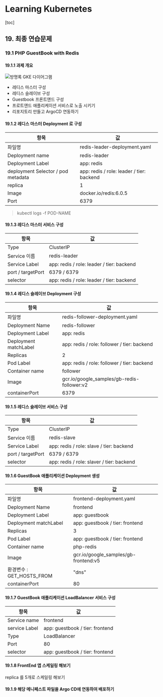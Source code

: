 # Learning Kubernetes

[toc]

## 19. 최종 연습문제

### 19.1 PHP GuestBook with Redis

#### 19.1.1 과제 개요

![방명록 GKE 다이어그램](https://cloud.google.com/kubernetes-engine/images/guestbook_diagram.svg?hl=ko)


- 레디스 마스터 구성
- 레디스 슬레이브 구성
- Guestbook 프론트앤드 구성
- 프로트앤드 애플리케이션 서비스로 노출 시키기
- 리포지토리 만들고  ArgoCD 연동하기

#### 19.1.2 레디스 마스터 Deployment 로 구성

| 항목                               | 값                                        |
| ---------------------------------- | ----------------------------------------- |
| 파일명                             | redis-leader-deployment.yaml              |
| Deployment name                    | redis-leader                              |
| Deployment Label                   | app: redis                                |
| deployment Selector / pod metadata | app: redis / role: leader / tier: backend |
| replica                            | 1                                         |
| Image                              | docker.io/redis:6.0.5                     |
| Port                               | 6379                                      |

> kubectl logs -f POD-NAME

#### 19.1.3 레디스 마스터 서비스 구성

| 항목              | 값                                        |
| ----------------- | ----------------------------------------- |
| Type              | ClusterIP                                 |
| Service 이름      | redis-leader                              |
| Service Label     | app: redis / role: leader / tier: backend |
| port / targetPort | 6379 / 6379                               |
| selector          | app: redis / role: leader / tier: backend |

#### 19.1.4 레디스 슬레이브 Deployment 구성

| 항목                  | 값                                          |
| --------------------- | ------------------------------------------- |
| 파일명                | redis-follower-deployment.yaml              |
| Deployment Name       | redis-follower                              |
| Deployment Label      | app: redis                                  |
| Deployment matchLabel | app: redis / role: follower / tier: backend |
| Replicas              | 2                                           |
| Pod Label             | app: redis / role: follower / tier: backend |
| Container name        | follower                                    |
| Image                 | gcr.io/google_samples/gb-redis-follower:v2  |
| containerPort         | 6379                                        |


#### 19.1.5 레디스 슬레이브 서비스 구성

| 항목              | 값                                        |
| ----------------- | ----------------------------------------- |
| Type              | ClusterIP                                 |
| Service 이름      | redis-slave                               |
| Service Label     | app: redis / role: slave / tier: backend  |
| port / targetPort | 6379 / 6379                               |
| selector          | app: redis / role: slaver / tier: backend |

#### 19.1.6 GuestBook 애플리케이션 Deployment 생성

| 항목                      | 값                                   |
| ------------------------- | ------------------------------------ |
| 파일명                    | frontend-deployment.yaml             |
| Deployment Name           | frontend                             |
| Deployment Label          | app: guestbook                       |
| Deployment matchLabel     | app: guestbook / tier: frontend      |
| Replicas                  | 3                                    |
| Pod Label                 | app: guestbook / tier: frontend      |
| Container name            | php-redis                            |
| Image                     | gcr.io/google_samples/gb-frontend:v5 |
| 환경변수 : GET_HOSTS_FROM | "dns"                                |
| containerPort             | 80                                   |

#### 19.1.7 GuestBook 애플리케이션 LoadBalancer 서비스 구성

| 항목          | 값                              |
| ------------- | ------------------------------- |
| Service name  | frontend                        |
| service Label | app: guestbook / tier: frontend |
| Type          | LoadBalancer                    |
| Port          | 80                              |
| selector      | app: guestbook / tier: frontend |

#### 19.1.8 FrontEnd 앱 스케일링 해보기

replica 를 5개로 스케일링 해보기

#### 19.1.9 해당 메니페스트 파일을 Argo CD에 연동하여 배포하기